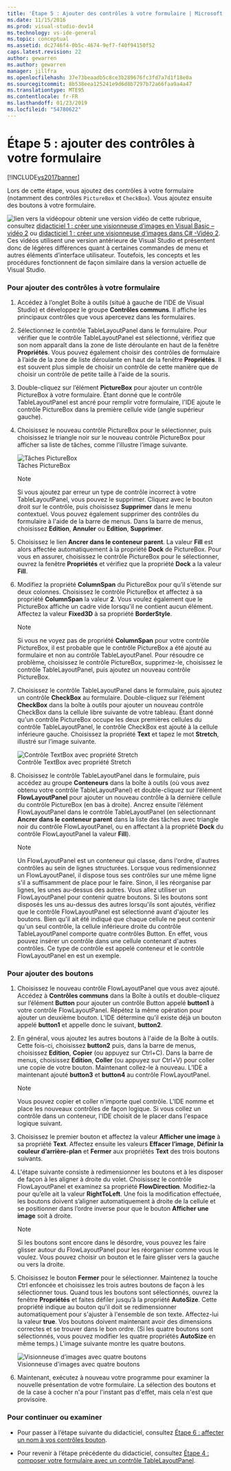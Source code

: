 ```yaml
---
title: 'Étape 5 : Ajouter des contrôles à votre formulaire | Microsoft Docs'
ms.date: 11/15/2016
ms.prod: visual-studio-dev14
ms.technology: vs-ide-general
ms.topic: conceptual
ms.assetid: dc2746f4-0b5c-4674-9ef7-f40f94150f52
caps.latest.revision: 22
author: gewarren
ms.author: gewarren
manager: jillfra
ms.openlocfilehash: 37e73beaadb5c8ce3b289676fc3fd7a7d1f18e0a
ms.sourcegitcommit: 8b538eea125241e9d6d8b7297b72a66faa9a4a47
ms.translationtype: MTE95
ms.contentlocale: fr-FR
ms.lasthandoff: 01/23/2019
ms.locfileid: "54780622"
---
```

# <a name="step-5-add-controls-to-your-form"></a>Étape 5 : ajouter des contrôles à votre formulaire
[!INCLUDE[vs2017banner](../includes/vs2017banner.md)]

Lors de cette étape, vous ajoutez des contrôles à votre formulaire (notamment des contrôles `PictureBox` et `CheckBox`). Vous ajoutez ensuite des boutons à votre formulaire.  
  
 ![lien vers la vidéo](../data-tools/media/playvideo.gif "PlayVideo")pour obtenir une version vidéo de cette rubrique, consultez [didacticiel 1 : créer une visionneuse d’images en Visual Basic – vidéo 2](http://go.microsoft.com/fwlink/?LinkId=205211) ou [didacticiel 1 : créer une visionneuse d’images dans C# -Vidéo 2](http://go.microsoft.com/fwlink/?LinkId=205200). Ces vidéos utilisent une version antérieure de Visual Studio et présentent donc de légères différences quant à certaines commandes de menu et autres éléments d’interface utilisateur. Toutefois, les concepts et les procédures fonctionnent de façon similaire dans la version actuelle de Visual Studio.  
  
### <a name="to-add-controls-to-your-form"></a>Pour ajouter des contrôles à votre formulaire  
  
1.  Accédez à l’onglet Boîte à outils (situé à gauche de l’IDE de Visual Studio) et développez le groupe **Contrôles communs**. Il affiche les principaux contrôles que vous apercevez dans les formulaires.  
  
2.  Sélectionnez le contrôle TableLayoutPanel dans le formulaire. Pour vérifier que le contrôle TableLayoutPanel est sélectionné, vérifiez que son nom apparaît dans la zone de liste déroulante en haut de la fenêtre **Propriétés**. Vous pouvez également choisir des contrôles de formulaire à l’aide de la zone de liste déroulante en haut de la fenêtre **Propriétés**. Il est souvent plus simple de choisir un contrôle de cette manière que de choisir un contrôle de petite taille à l'aide de la souris.  
  
3.  Double-cliquez sur l’élément **PictureBox** pour ajouter un contrôle PictureBox à votre formulaire. Étant donné que le contrôle TableLayoutPanel est ancré pour remplir votre formulaire, l'IDE ajoute le contrôle PictureBox dans la première cellule vide (angle supérieur gauche).  
  
4.  Choisissez le nouveau contrôle PictureBox pour le sélectionner, puis choisissez le triangle noir sur le nouveau contrôle PictureBox pour afficher sa liste de tâches, comme l’illustre l’image suivante.  
  
     ![Tâches PictureBox](../ide/media/express-pictureboxtasks.png "Express_PictureBoxTasks")  
Tâches PictureBox  
  
    > [!NOTE]
    >  Si vous ajoutez par erreur un type de contrôle incorrect à votre TableLayoutPanel, vous pouvez le supprimer. Cliquez avec le bouton droit sur le contrôle, puis choisissez **Supprimer** dans le menu contextuel. Vous pouvez également supprimer des contrôles du formulaire à l'aide de la barre de menus. Dans la barre de menus, choisissez **Edition**, **Annuler** ou **Edition**, **Supprimer**.  
  
5.  Choisissez le lien **Ancrer dans le conteneur parent**. La valeur **Fill** est alors affectée automatiquement à la propriété **Dock** de PictureBox. Pour vous en assurer, choisissez le contrôle PictureBox pour le sélectionner, ouvrez la fenêtre **Propriétés** et vérifiez que la propriété **Dock** a la valeur **Fill**.  
  
6.  Modifiez la propriété **ColumnSpan** du PictureBox pour qu’il s’étende sur deux colonnes. Choisissez le contrôle PictureBox et affectez à sa propriété **ColumnSpan** la valeur **2**. Vous voulez également que le PictureBox affiche un cadre vide lorsqu'il ne contient aucun élément. Affectez la valeur **Fixed3D** à sa propriété **BorderStyle**.  
  
    > [!NOTE]
    >  Si vous ne voyez pas de propriété **ColumnSpan** pour votre contrôle PictureBox, il est probable que le contrôle PictureBox a été ajouté au formulaire et non au contrôle TableLayoutPanel. Pour résoudre ce problème, choisissez le contrôle PictureBox, supprimez-le, choisissez le contrôle TableLayoutPanel, puis ajoutez un nouveau contrôle PictureBox.  
  
7.  Choisissez le contrôle TableLayoutPanel dans le formulaire, puis ajoutez un contrôle **CheckBox** au formulaire. Double-cliquez sur l’élément **CheckBox** dans la boîte à outils pour ajouter un nouveau contrôle CheckBox dans la cellule libre suivante de votre tableau. Étant donné qu'un contrôle PictureBox occupe les deux premières cellules du contrôle TableLayoutPanel, le contrôle CheckBox est ajouté à la cellule inférieure gauche. Choisissez la propriété **Text** et tapez le mot **Stretch**, illustré sur l’image suivante.  
  
     ![Contrôle TextBox avec propriété Stretch](../ide/media/express-pictureviewercheckbox.png "Express_PictureViewerCheckbox")  
Contrôle TextBox avec propriété Stretch  
  
8.  Choisissez le contrôle TableLayoutPanel dans le formulaire, puis accédez au groupe **Conteneurs** dans la boîte à outils (où vous avez obtenu votre contrôle TableLayoutPanel) et double-cliquez sur l’élément **FlowLayoutPanel** pour ajouter un nouveau contrôle à la dernière cellule du contrôle PictureBox (en bas à droite). Ancrez ensuite l’élément FlowLayoutPanel dans le contrôle TableLayoutPanel (en sélectionnant **Ancrer dans le conteneur parent** dans la liste des tâches avec triangle noir du contrôle FlowLayoutPanel, ou en affectant à la propriété **Dock** du contrôle FlowLayoutPanel la valeur **Fill**).  
  
    > [!NOTE]
    >  Un FlowLayoutPanel est un conteneur qui classe, dans l'ordre, d'autres contrôles au sein de lignes structurées. Lorsque vous redimensionnez un FlowLayoutPanel, il dispose tous ses contrôles sur une même ligne s'il a suffisamment de place pour le faire. Sinon, il les réorganise par lignes, les unes au-dessus des autres. Vous allez utiliser un FlowLayoutPanel pour contenir quatre boutons. Si les boutons sont disposés les uns au-dessus des autres lorsqu'ils sont ajoutés, vérifiez que le contrôle FlowLayoutPanel est sélectionné avant d'ajouter les boutons. Bien qu'il ait été indiqué que chaque cellule ne peut contenir qu'un seul contrôle, la cellule inférieure droite du contrôle TableLayoutPanel comporte quatre contrôles Button. En effet, vous pouvez insérer un contrôle dans une cellule contenant d'autres contrôles. Ce type de contrôle est appelé conteneur et le contrôle FlowLayoutPanel en est un exemple.  
  
### <a name="to-add-buttons"></a>Pour ajouter des boutons  
  
1.  Choisissez le nouveau contrôle FlowLayoutPanel que vous avez ajouté. Accédez à **Contrôles communs** dans la Boîte à outils et double-cliquez sur l’élément **Button** pour ajouter un contrôle Button appelé **button1** à votre contrôle FlowLayoutPanel. Répétez la même opération pour ajouter un deuxième bouton. L’IDE détermine qu’il existe déjà un bouton appelé **button1** et appelle donc le suivant, **button2**.  
  
2.  En général, vous ajoutez les autres boutons à l'aide de la Boîte à outils. Cette fois-ci, choisissez **button2** puis, dans la barre de menus, choisissez **Edition**, **Copier** (ou appuyez sur Ctrl+C). Dans la barre de menus, choisissez **Edition**, **Coller** (ou appuyez sur Ctrl+V) pour coller une copie de votre bouton. Maintenant collez-le à nouveau. L’IDE a maintenant ajouté **button3** et **button4** au contrôle FlowLayoutPanel.  
  
    > [!NOTE]
    >  Vous pouvez copier et coller n'importe quel contrôle. L'IDE nomme et place les nouveaux contrôles de façon logique. Si vous collez un contrôle dans un conteneur, l'IDE choisit de le placer dans l'espace logique suivant.  
  
3.  Choisissez le premier bouton et affectez la valeur **Afficher une image** à sa propriété **Text**. Affectez ensuite les valeurs **Effacer l’image**, **Définir la couleur d’arrière-plan** et **Fermer** aux propriétés **Text** des trois boutons suivants.  
  
4.  L'étape suivante consiste à redimensionner les boutons et à les disposer de façon à les aligner à droite du volet. Choisissez le contrôle FlowLayoutPanel et examinez sa propriété **FlowDirection**. Modifiez-la pour qu’elle ait la valeur **RightToLeft**. Une fois la modification effectuée, les boutons doivent s’aligner automatiquement à droite de la cellule et se positionner dans l’ordre inverse pour que le bouton **Afficher une image** soit à droite.  
  
    > [!NOTE]
    >  Si les boutons sont encore dans le désordre, vous pouvez les faire glisser autour du FlowLayoutPanel pour les réorganiser comme vous le voulez. Vous pouvez choisir un bouton et le faire glisser vers la gauche ou vers la droite.  
  
5.  Choisissez le bouton **Fermer** pour le sélectionner. Maintenez la touche Ctrl enfoncée et choisissez les trois autres boutons de façon à les sélectionner tous. Quand tous les boutons sont sélectionnés, ouvrez la fenêtre **Propriétés** et faites défiler jusqu’à la propriété **AutoSize**. Cette propriété indique au bouton qu'il doit se redimensionner automatiquement pour s'ajuster à l'ensemble de son texte. Affectez-lui la valeur **true**. Vos boutons doivent maintenant avoir des dimensions correctes et se trouver dans le bon ordre. (Si les quatre boutons sont sélectionnés, vous pouvez modifier les quatre propriétés **AutoSize** en même temps.) L'image suivante montre les quatre boutons.  
  
     ![Visionneuse d’images avec quatre boutons](../ide/media/express-autosize.png "Express_AutoSize")  
Visionneuse d'images avec quatre boutons  
  
6.  Maintenant, exécutez à nouveau votre programme pour examiner la nouvelle présentation de votre formulaire. La sélection des boutons et de la case à cocher n'a pour l'instant pas d'effet, mais cela n'est que provisoire.  
  
### <a name="to-continue-or-review"></a>Pour continuer ou examiner  
  
-   Pour passer à l’étape suivante du didacticiel, consultez [Étape 6 : affecter un nom à vos contrôles bouton](../ide/step-6-name-your-button-controls.md).  
  
-   Pour revenir à l’étape précédente du didacticiel, consultez [Étape 4 : composer votre formulaire avec un contrôle TableLayoutPanel](../ide/step-4-lay-out-your-form-with-a-tablelayoutpanel-control.md).
